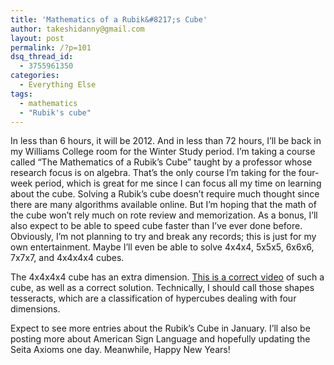 ```yaml
---
title: 'Mathematics of a Rubik&#8217;s Cube'
author: takeshidanny@gmail.com
layout: post
permalink: /?p=101
dsq_thread_id:
  - 3755961350
categories:
  - Everything Else
tags:
  - mathematics
  - "Rubik's cube"
---
```

In less than 6 hours, it will be 2012. And in less than 72 hours, I’ll be back in my Williams College room for the Winter Study period. I’m taking a course called “The Mathematics of a Rubik’s Cube” taught by a professor whose research focus is on algebra. That’s the only course I’m taking for the four-week period, which is great for me since I can focus all my time on learning about the cube. Solving a Rubik’s cube doesn’t require much thought since there are many algorithms available online. But I’m hoping that the math of the cube won’t rely much on rote review and memorization. As a bonus, I’ll also expect to be able to speed cube faster than I’ve ever done before. Obviously, I&#8217;m not planning to try and break any records; this is just for my own entertainment. Maybe I’ll even be able to solve 4x4x4, 5x5x5, 6x6x6, 7x7x7, and 4x4x4x4 cubes.

The 4x4x4x4 cube has an extra dimension. [This is a correct video][1] of such a cube, as well as a correct solution. Technically, I should call those shapes tesseracts, which are a classification of hypercubes dealing with four dimensions. 

Expect to see more entries about the Rubik’s Cube in January. I’ll also be posting more about American Sign Language and hopefully updating the Seita Axioms one day. Meanwhile, Happy New Years!

 [1]: http://www.youtube.com/watch?v=VOUw4V1bKQQ "cubes"